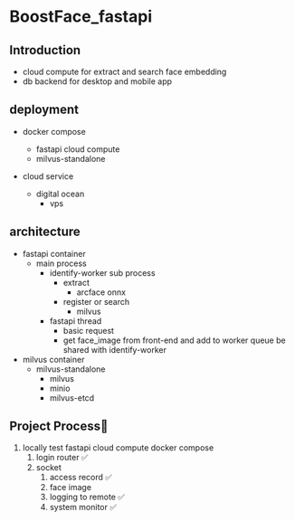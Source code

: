 # BoostFace_fastapi

## Introduction

- cloud compute for extract and search face embedding
- db backend for desktop and mobile app

## deployment

- docker compose
  - fastapi cloud compute
  - milvus-standalone

- cloud service
  - digital ocean
    - vps

## architecture

- fastapi container
  - main process
    - identify-worker sub process
      - extract
        - arcface onnx
      - register or search
        - milvus
    - fastapi thread
      - basic request
      - get face_image from front-end and add to worker queue be shared with identify-worker
- milvus container
  - milvus-standalone
    - milvus
    - minio
    - milvus-etcd

## Project Process🌈

1. locally test fastapi cloud compute docker compose
    1. login router ✅
    2. socket
        1. access record ✅
        2. face image
        3. logging to remote ✅
        4. system monitor ✅










